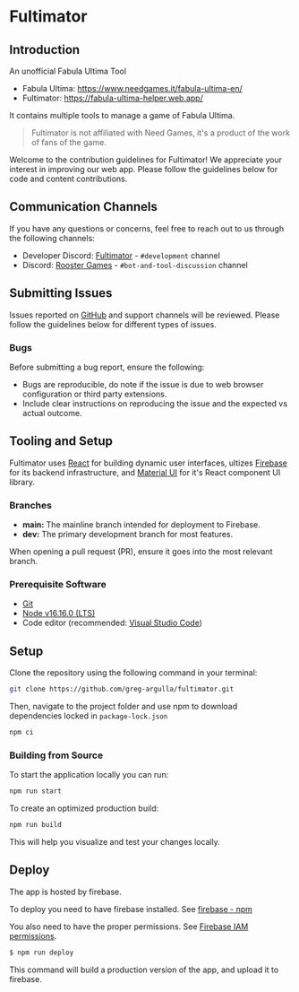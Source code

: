 # Fultimator

## Introduction

An unofficial Fabula Ultima Tool

- Fabula Ultima: https://www.needgames.it/fabula-ultima-en/
- Fultimator: https://fabula-ultima-helper.web.app/

It contains multiple tools to manage a game of Fabula Ultima.

> Fultimator is not affiliated with Need Games, it's a product of the work of fans of the game. 

Welcome to the contribution guidelines for Fultimator! We appreciate your interest in improving our web app. Please follow the guidelines below for code and content contributions.

## Communication Channels

If you have any questions or concerns, feel free to reach out to us through the following channels:

- Developer Discord: [Fultimator](https://discord.gg/9yYc6R93Cd) - `#development` channel 
- Discord: [Rooster Games](https://discord.gg/G9qGbn2) - `#bot-and-tool-discussion` channel

## Submitting Issues

Issues reported on [GitHub](https://github.com/greg-argulla/fultimator/issues) and support channels will be reviewed. Please follow the guidelines below for different types of issues.

### Bugs

Before submitting a bug report, ensure the following:

- Bugs are reproducible, do note if the issue is due to web browser configuration or third party extensions.
- Include clear instructions on reproducing the issue and the expected vs actual outcome.

## Tooling and Setup

Fultimator uses [React](https://react.dev/) for building dynamic user interfaces, ultizes [Firebase](https://firebase.google.com/) for its backend infrastructure, and [Material UI](https://mui.com/material-ui/) for it's React component UI library.

### Branches

- **main:** The mainline branch intended for deployment to Firebase.
- **dev:** The primary development branch for most features.

When opening a pull request (PR), ensure it goes into the most relevant branch.


### Prerequisite Software

- [Git](https://git-scm.com/)
- [Node v16.16.0 (LTS)](https://nodejs.org/en/blog/release/v16.16.0)
- Code editor (recommended: [Visual Studio Code](https://code.visualstudio.com/))

## Setup

Clone the repository using the following command in your terminal:

```bash
git clone https://github.com/greg-argulla/fultimator.git
```

Then, navigate to the project folder and use npm to download dependencies locked in `package-lock.json`

```bash
npm ci
```

### Building from Source

To start the application locally you can run:

```bash
npm run start
```

To create an optimized production build:

```bash
npm run build
```

This will help you visualize and test your changes locally.

## Deploy

The app is hosted by firebase.

To deploy you need to have firebase installed. 
See [firebase - npm](https://www.npmjs.com/package/firebase)

You also need to have the proper permissions. 
See [Firebase IAM permissions](https://firebase.google.com/docs/projects/iam/permissions).

```bash
$ npm run deploy
```

This command will build a production version of the app, and upload it to firebase.
